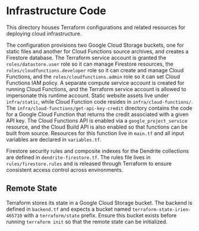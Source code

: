 # Infrastructure Code

This directory houses Terraform configurations and related resources for deploying cloud infrastructure.

The configuration provisions two Google Cloud Storage buckets, one for static
files and another for Cloud Functions source archives, and creates a
Firestore database. The Terraform service account is granted the
`roles/datastore.user` role so it can manage Firestore resources, the
`roles/cloudfunctions.developer` role so it can create and manage Cloud
Functions, and the `roles/cloudfunctions.admin` role so it can set Cloud
Functions IAM policy. A separate compute service account is created for running
Cloud Functions, and the Terraform service account is allowed to
impersonate this runtime account. Static website assets live under `infra/static`,
while Cloud Function code resides in `infra/cloud-functions/`. The
`infra/cloud-functions/get-api-key-credit` directory contains the code
for a Google Cloud Function that returns the credit associated with a given API key. The
Cloud Functions API is enabled via a `google_project_service` resource, and the
Cloud Build API is also enabled so that functions can be built from source.
Resources for this function live in `main.tf` and all input variables are
declared in `variables.tf`.

Firestore security rules and composite indexes for the Dendrite collections are
defined in `dendrite-firestore.tf`. The rules file lives in `rules/firestore.rules`
and is released through Terraform to ensure consistent access control across
environments.

## Remote State

Terraform stores its state in a Google Cloud Storage bucket. The backend is
defined in `backend.tf` and expects a bucket named `terraform-state-irien-465710` with a
`terraform/state` prefix. Ensure this bucket exists before running
`terraform init` so that the remote state can be initialized.
